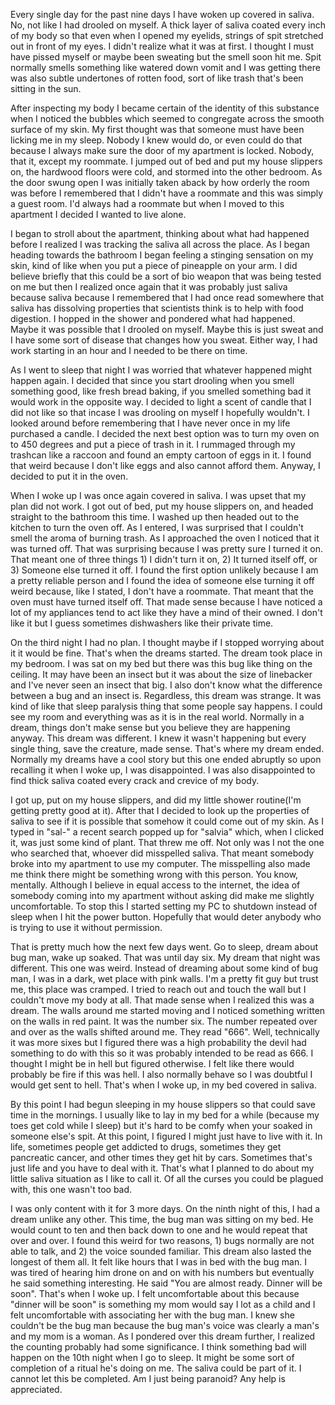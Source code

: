 Every single day for the past nine days I have woken up covered in saliva. No, not like I had drooled on myself. A thick layer of saliva coated every inch of my body so that even when I opened my eyelids, strings of spit stretched out in front of my eyes. I didn't realize what it was at first. I thought I must have pissed myself or maybe been sweating but the smell soon hit me. Spit normally smells something like watered down vomit and I was getting there was also subtle undertones of rotten food, sort of like trash that's been sitting in the sun.

After inspecting my body I became certain of the identity of this substance when I noticed the bubbles which seemed to congregate across the smooth surface of my skin. My first thought was that someone must have been licking me in my sleep. Nobody I knew would do, or even could do that because I always make sure the door of my apartment is locked. Nobody, that it, except my roommate. I jumped out of bed and put my house slippers on, the hardwood floors were cold, and stormed into the other bedroom. As the door swung open I was initially taken aback by how orderly the room was before I remembered that I didn't have a roommate and this was simply a guest room. I'd always had a roommate but when I moved to this apartment I decided I wanted to live alone.

I began to stroll about the apartment, thinking about what had happened before I realized I was tracking the saliva all across the place. As I began heading towards the bathroom I began feeling a stinging sensation on my skin, kind of like when you put a piece of pineapple on your arm. I did believe briefly that this could be a sort of bio weapon that was being tested on me but then I realized once again that it was probably just saliva because saliva because I remembered that I had once read somewhere that saliva has dissolving properties that scientists think is to help with food digestion. I hopped in the shower and pondered what had happened. Maybe it was possible that I drooled on myself. Maybe this is just sweat and I have some sort of disease that changes how you sweat. Either way, I had work starting in an hour and I needed to be there on time.

As I went to sleep that night I was worried that whatever happened might happen again. I decided that since you start drooling when you smell something good, like fresh bread baking, if you smelled something bad it would work in the opposite way. I decided to light a scent of candle that I did not like so that incase I was drooling on myself I hopefully wouldn't. I looked around before remembering that I have never once in my life purchased a candle. I decided the next best option was to turn my oven on to 450 degrees and put a piece of trash in it. I rummaged through my trashcan like a raccoon and found an empty cartoon of eggs in it. I found that weird because I don't like eggs and also cannot afford them. Anyway, I decided to put it in the oven.

When I woke up I was once again covered in saliva. I was upset that my plan did not work. I got out of bed, put my house slippers on, and headed straight to the bathroom this time. I washed up then headed out to the kitchen to turn the oven off. As I entered, I was surprised that I couldn't smell the aroma of burning trash. As I approached the oven I noticed that it was turned off. That was surprising because I was pretty sure I turned it on. That meant one of three things 1) I didn't turn it on, 2) It turned itself off, or 3) Someone else turned it off. I found the first option unlikely because I am a pretty reliable person and I found the idea of someone else turning it off weird because, like I stated, I don't have a roommate. That meant that the oven must have turned itself off. That made sense because I have noticed a lot of my appliances tend to act like they have a mind of their owned. I don't like it but I guess sometimes dishwashers like their private time.

On the third night I had no plan. I thought maybe if I stopped worrying about it it would be fine. That's when the dreams started. The dream took place in my bedroom. I was sat on my bed but there was this bug like thing on the ceiling. It may have been an insect but it was about the size of linebacker and I've never seen an insect that big. I also don't know what the difference between a bug and an insect is. Regardless, this dream was strange. It was kind of like that sleep paralysis thing that some people say happens. I could see my room and everything was as it is in the real world. Normally in a dream, things don't make sense but you believe they are happening anyway. This dream was different. I knew it wasn't happening but every single thing, save the creature, made sense. That's where my dream ended. Normally my dreams have a cool story but this one ended abruptly so upon recalling it when I woke up, I was disappointed. I was also disappointed to find thick saliva coated every crack and crevice of my body.

  
I got up, put on my house slippers, and did my little shower routine(I'm getting pretty good at it). After that I decided to look up the properties of saliva to see if it is possible that somehow it could come out of my skin. As I typed in "sal-" a recent search popped up for "salvia" which, when I clicked it, was just some kind of plant. That threw me off. Not only was I not the one who searched that, whoever did misspelled saliva. That meant somebody broke into my apartment to use my computer. The misspelling also made me think there might be something wrong with this person. You know, mentally. Although I believe in equal access to the internet, the idea of somebody coming into my apartment without asking did make me slightly uncomfortable. To stop this I started setting my PC to shutdown instead of sleep when I hit the power button. Hopefully that would deter anybody who is trying to use it without permission.

That is pretty much how the next few days went. Go to sleep, dream about bug man, wake up soaked. That was until day six. My dream that night was different. This one was weird. Instead of dreaming about some kind of bug man, I was in a dark, wet place with pink walls. I'm a pretty fit guy but trust me, this place was cramped. I tried to reach out and touch the wall but I couldn't move my body at all. That made sense when I realized this was a dream. The walls around me started moving and I noticed something written on the walls in red paint. It was the number six. The number repeated over and over as the walls shifted around me. They read "666". Well, technically it was more sixes but I figured there was a high probability the devil had something to do with this so it was probably intended to be read as 666. I thought I might be in hell but figured otherwise. I felt like there would probably be fire if this was hell. I also normally behave so I was doubtful I would get sent to hell. That's when I woke up, in my bed covered in saliva.

By this point I had begun sleeping in my house slippers so that could save time in the mornings. I usually like to lay in my bed for a while (because my toes get cold while I sleep) but it's hard to be comfy when your soaked in someone else's spit. At this point, I figured I might just have to live with it. In life, sometimes people get addicted to drugs, sometimes they get pancreatic cancer, and other times they get hit by cars. Sometimes that's just life and you have to deal with it. That's what I planned to do about my little saliva situation as I like to call it. Of all the curses you could be plagued with, this one wasn't too bad.

  
I was only content with it for 3 more days. On the ninth night of this, I had a dream unlike any other. This time, the bug man was sitting on my bed. He would count to ten and then back down to one and he would repeat that over and over. I found this weird for two reasons, 1) bugs normally are not able to talk, and 2) the voice sounded familiar. This dream also lasted the longest of them all. It felt like hours that I was in bed with the bug man. I was tired of hearing him drone on and on with his numbers but eventually he said something interesting. He said "You are almost ready. Dinner will be soon". That's when I woke up. I felt uncomfortable about this because "dinner will be soon" is something my mom would say I lot as a child and I felt uncomfortable with associating her with the bug man. I knew she couldn't be the bug man because the bug man's voice was clearly a man's and my mom is a woman. As I pondered over this dream further, I realized the counting probably had some significance. I think something bad will happen on the 10th night when I go to sleep. It might be some sort of completion of a ritual he's doing on me. The saliva could be part of it. I cannot let this be completed. Am I just being paranoid? Any help is appreciated.